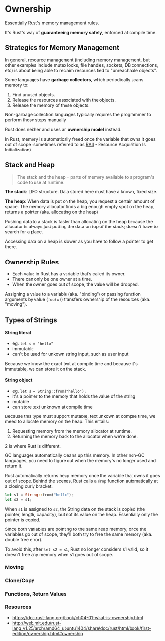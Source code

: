 # Ownership

Essentially Rust's memory management rules.

It's Rust's way of **guaranteeing memory safety**, enforced at compile time.

## Strategies for Memory Management

In general, resource management (including memory management, but other examples include mutex locks, file handles, sockets, DB connections, etc) is about being able to reclaim resources tied to "unreachable objects".

Some languages have **garbage collectors**, which periodically scans memory to:
1. Find unused objects.
1. Release the resources associated with the objects.
1. Release the memory of those objects.

Non-garbage collection languages typically requires the programmer to perform those steps manually.

Rust does neither and uses an **ownership model** instead.

In Rust, memory is automatically freed once the variable that owns it goes out of scope (sometimes referred to as [RAII](https://en.wikipedia.org/wiki/Resource_acquisition_is_initialization) - Resource Acquisition Is Initialization)

## Stack and Heap

> The stack and the heap = parts of memory available to a program's code to use at runtime.

**The stack**: LIFO structure. Data stored here must have a known, fixed size.

**The heap**: When data is put on the heap, you request a certain amount of space. The memory allocator finds a big enough empty spot on the heap, returns a pointer (aka. allocating on the heap)

Pushing data to a stack is faster than allocating on the heap because the allocator is always just putting the data on top of the stack; doesn't have to search for a place.

Accessing data on a heap is slower as you have to follow a pointer to get there.

## Ownership Rules

- Each value in Rust has a variable that’s called its owner.
- There can only be one owner at a time.
- When the owner goes out of scope, the value will be dropped.

Assigning a value to a variable (aka. "binding") or passing function arguments by value (`foo(x)`) transfers ownership of the resources (aka. "moving").

## Types of Strings

#### String literal

- eg. `let s = "hello"`
- immutable
- can't be used for unkown string input, such as user input

Because we know the exact text at compile time and because it's immutable, we can store it on the stack.

#### String object

- eg. `let s = String::from("hello");`
- it's a pointer to the memory that holds the value of the string
- mutable
- can store text unknown at compile time

Because this type must support mutable, text unkown at compile time, we meed to allocate memory on the heap. This entails:

1. Requesting memory from the memory allocator at runtime.
1. Returning the memory back to the allocator when we’re done.

2 is where Rust is different.

GC languages automatically cleans up this memory. In other non-GC languages, you need to figure out when the memory's no longer used and return it.

Rust automatically returns heap memory once the variable that owns it goes out of scope. Behind the scenes, Rust calls a `drop` function automatically at a closing curly bracket.

```rust
let s1 = String::from("hello");
let s2 = s1;
```

When `s1` is assigned to `s2`, the String data on the stack is copied (the pointer, length, capacity), but not its value on the heap. Essentially only the pointer is copied.

Since both variables are pointing to the same heap memory, once the variables go out of scope, they'll both try to free the same memory (aka. double free error).

To avoid this, after `let s2 = s1`, Rust no longer considers s1 valid, so it doesn't free any memory when s1 goes out of scope.

### Moving

### Clone/Copy

### Functions, Return Values

### Resources
- https://doc.rust-lang.org/book/ch04-01-what-is-ownership.html
- http://web.mit.edu/rust-lang_v1.25/arch/amd64_ubuntu1404/share/doc/rust/html/book/first-edition/ownership.html#ownership
